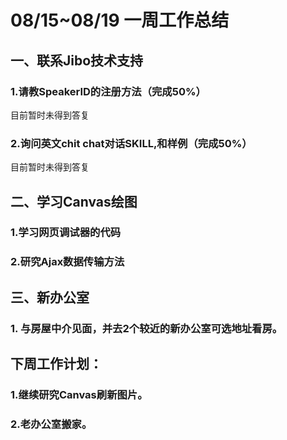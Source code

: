 # 08/15~08/19 一周工作总结

## 一、联系Jibo技术支持

### 1.请教SpeakerID的注册方法（完成50%）
目前暂时未得到答复

### 2.询问英文chit chat对话SKILL,和样例（完成50%）
目前暂时未得到答复

## 二、学习Canvas绘图

### 1.学习网页调试器的代码

### 2.研究Ajax数据传输方法


## 三、新办公室

### 1. 与房屋中介见面，并去2个较近的新办公室可选地址看房。



## 下周工作计划：
### 1.继续研究Canvas刷新图片。
### 2.老办公室搬家。

